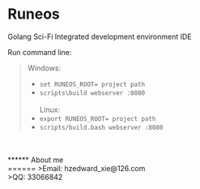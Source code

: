 Runeos
======

Golang Sci-Fi Integrated development environment IDE <br>

Run command line: <br>
>Windows: <br>
>   * `set RUNEOS_ROOT= project path`<br>
>   * `scripts\build webserver :8080`<br><br>
>Linux: <br>
>   * `export RUNEOS_ROOT= project path`<br>
>   * `scripts/build.bash webserver :8080`<br>


<br>
<br>
******
About me<br>
======
>Email: hzedward_xie@126.com <br>
>QQ: 33066842 <br>
